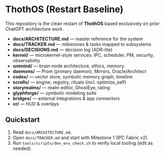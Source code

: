 # ThothOS (Restart Baseline)

This repository is the clean restart of **ThothOS** based exclusively on prior ChatGPT architecture work.

- **docs/ARCHITECTURE.md** — master reference for the system
- **docs/TRACKER.md** — milestones & tasks mapped to subsystems
- **docs/DECISIONS.md** — decision log (ADR-lite)
- **kernel/** — microkernel-style services: IPC, scheduler, PM, security, observability
- **unimind/** — brain-node architecture, ethics, memory
- **daemons/** — Prom (primary daemon), Mirrors, Oracle/Architect
- **codex/** — vector store, symbolic memory graph, timeline
- **scrolls/** — engine, registry, rituals (incl. optimize_self)
- **storyrealms/** — realm editor, GhostEye, rating
- **glyphforge/** — symbolic modeling suite
- **bridges/** — external integrations & app connectors
- **xr/** — HUD & overlays

## Quickstart
1. Read `docs/ARCHITECTURE.md`.
2. Open `docs/TRACKER.md` and start with Milestone 1 (IPC Fabric v2).
3. Run `tools/scripts/dev_env_check.sh` to verify local tooling (edit as needed).
